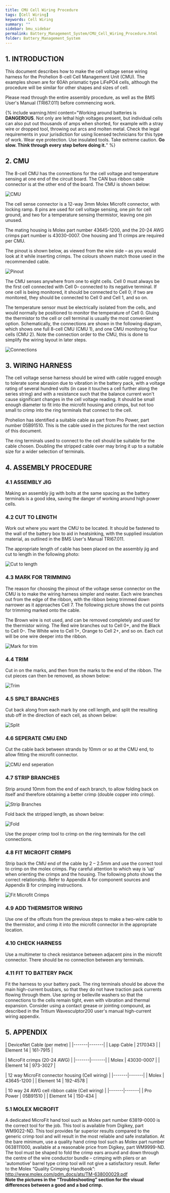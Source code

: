 ```yaml
---
title: CMU Cell Wiring Procedure
tags: [Cell Wiring]
keywords: Cell Wiring
summary: ""
sidebar: bmu_sidebar
permalink: Battery_Management_System/CMU_Cell_Wiring_Procedure.html
folder: Battery_Management_System
---
```


## 1. INTRODUCTION
This document describes how to make the cell voltage sense wiring harness for the Prohelion 8-cell Cell Management Unit (CMU).  The examples shown are for 60Ah prismatic type LiFePO4 cells, although the procedure will be similar for other shapes and sizes of cell. 


Please read through the entire assembly procedure, as well as the BMS User's Manual (TRI67.011) before commencing work.


{% include warning.html content="Working around batteries is **DANGEROUS**. Not only are lethal high voltages present, but individual cells can also put out thousands of amps when shorted, for example with a stray wire or dropped tool, throwing out arcs and molten metal. Check the legal requirements in your jurisdiction for using licensed technicians for this type of work. Wear eye protection. Use insulated tools. Take extreme caution. **Go slow. Think through every step before doing it.**" %}

## 2. CMU
The 8-cell CMU has the connections for the cell voltage and temperature sensing at one end of the circuit board.  The CAN bus ribbon cable connector is at the other end of the board.  The CMU is shown below:

![CMU](/images/imps_cmu.jpg)

The cell sense connector is a 12-way 3mm Molex Microfit connector, with locking ramp.  8 pins are used for cell voltage sensing, one pin for cell ground, and two for a temperature sensing thermistor, leaving one pin unused.  

The mating housing is Molex part number 43645-1200, and the 20-24 AWG crimps part number is 43030-0007.  One housing and 11 crimps are required per CMU. 

The pinout is shown below, as viewed from the wire side – as you would look at it while inserting crimps.  The colours shown match those used in the recommended cable.

![Pinout](/images/imps_pinout.gif)

The CMU senses anywhere from one to eight cells.  Cell 0 must always be the first cell connected with Cell 0– connected to its negative terminal.  If one cell is being monitored, it should be connected to Cell 0; if two are monitored, they should be connected to Cell 0 and Cell 1, and so on.    

The temperature sensor must be electrically isolated from the cells, and would normally be positioned to monitor the temperature of Cell 0.  Gluing the thermistor to the cell or cell terminal is usually the most convenient option. Schematically, the connections are shown in the following diagram, which shows one full 8-cell CMU (CMU 1), and one CMU monitoring four cells (CMU 2). Note the connection order to the CMU, this is done to simplify the wiring layout in later steps.

![Connections](/images/imps_connection.png)

## 3. WIRING HARNESS
The cell voltage sense harness should be wired with cable rugged enough to tolerate some abrasion due to vibration in the battery pack, with a voltage rating of several hundred volts (in case it touches a cell further along the series string) and with a resistance such that the balance current won't cause significant changes in the cell voltage reading. It should be small enough diameter to fit into the microfit housing and crimps, but not too small to crimp into the ring terminals that connect to the cell. 

Prohelion has identified a suitable cable as part from Pro Power, part number 05B91510. This is the cable used in the pictures for the next section of this document. 

The ring terminals used to connect to the cell should be suitable for the cable chosen. Doubling the stripped cable over may bring it up to a suitable size for a wider selection of terminals.

## 4. ASSEMBLY PROCEDURE

### 4.1 ASSEMBLY JIG
Making an assembly jig with bolts at the same spacing as the battery terminals is a good idea, saving the danger of working around high power cells. 

### 4.2 CUT TO LENGTH
Work out where you want the CMU to be located.  It should be fastened to the wall of the battery box to aid in heatsinking, with the supplied insulation material, as outlined in the BMS User's Manual TRI67.011.

The appropriate length of cable has been placed on the assembly jig and cut to length in the following photo:

![Cut to length](/images/imps_cuttolength.jpg)

### 4.3 MARK FOR TRIMMING
The reason for choosing the pinout of the voltage sense connector on the CMU is to make the wiring harness simpler and neater.  Each wire branches out from the edge of the ribbon, with the ribbon being trimmed down narrower as it approaches Cell 7.  The following picture shows the cut points for trimming marked onto the cable. 

The Brown wire is not used, and can be removed completely and used for the thermistor wiring.  The Red wire branches out to Cell 0+, and the Black to Cell 0–. The White wire to Cell 1+, Orange to Cell 2+, and so on. Each cut will be one wire deeper into the ribbon.

![Mark for trim](/images/imps_markfortrim.jpg)

### 4.4 TRIM
Cut in on the marks, and then from the marks to the end of the ribbon.  The cut pieces can then be removed, as shown below:

![Trim](/images/imps_trim.jpg)

### 4.5 SPILT BRANCHES
Cut back along from each mark by one cell length, and split the resulting stub off in the direction of each cell, as shown below:

![Split](/images/imps_split.jpg)

### 4.6 SEPERATE CMU END
Cut the cable back between strands by 10mm or so at the CMU end, to allow fitting the microfit connector.

![CMU end seperation](/images/imps_cmuend.png)

### 4.7 STRIP BRANCHES
Strip around 10mm from the end of each branch, to allow folding back on itself and therefore obtaining a better crimp (double copper into crimp). 

![Strip Branches](/images/imps_stripbranches.jpg)

Fold back the stripped length, as shown below:

![Fold](/images/imps_fold.png)

Use the proper crimp tool to crimp on the ring terminals for the cell connections.

### 4.8 FIT MICROFIT CRIMPS
Strip back the CMU end of the cable by 2 – 2.5mm and use the correct tool to crimp on the molex crimps.  Pay careful attention to which way is 'up' when orienting the crimps and the housing.  The following photo shows the correct relationship. Refer to Appendix A for component sources and Appendix B for crimping instructions.

![Fit Microfit Crimps](/images/imps_fitcrimp.jpg)

### 4.9 ADD THERMSITOR WIRING
Use one of the offcuts from the previous steps to make a two-wire cable to the thermistor, and crimp it into the microfit connector in the appropriate location.

### 4.10 CHECK HARNESS 
Use a multimeter to check resistance between adjacent pins in the microfit connector.  There should be no connection between any terminals.

### 4.11 FIT TO BATTERY PACK
Fit the harness to your battery pack.  The ring terminals should be above the main high-current busbars, so that they do not have traction pack currents flowing through them.  Use spring or belleville washers so that the connections to the cells remain tight, even with vibration and thermal expansion.  Consider using a contact grease or jointing compound, as described in the Tritium Wavesculptor200 user's manual high-current wiring appendix.

## 5. APPENDIX

| DeviceNet Cable (per metre) |
|-------|-------|
| Lapp Cable | 2170343 |
| Element 14 | 161-7915 |

| MicroFit crimps (20-24 AWG) |
|-------|-------|
| Molex | 43030-0007  |
| Element 14 | 973-3027 |

| 12 way MicroFit connector housing (Cell wiring) |
|-------|-------|
| Molex | 43645-1200 |
| Element 14 | 192-4578 |

| 10 way 24 AWG cell ribbon cable (Cell wiring) |
|-------|-------|
| Pro Power | 05B91510 |
| Element 14 | 150-434 |


### 5.1 MOLEX MICROFIT
 A dedicated MicroFit hand tool such as Molex part number 63819-0000 is the correct tool for the job.  This tool is available from Digikey, part WM9022-ND. This tool provides far superior results compared to the generic crimp tool and will result in the most reliable and safe installation. At the bare minimum, use a quality hand crimp tool such as Molex part number 0638111000, available at a reasonable price from Digikey, part WM9999-ND. The tool must be shaped to fold the crimp ears around and down through the centre of the wire conductor bundle – crimping with pliers or an 'automotive' barrel type crimp tool will not give a satisfactory result.  Refer to the Molex “Quality Crimping Handbook”: 
 http://www.molex.com/pdm_docs/ats/TM-638000029.pdf  
 **Note the pictures in the “Troubleshooting” section for the visual differences between a good and a bad crimp.**




